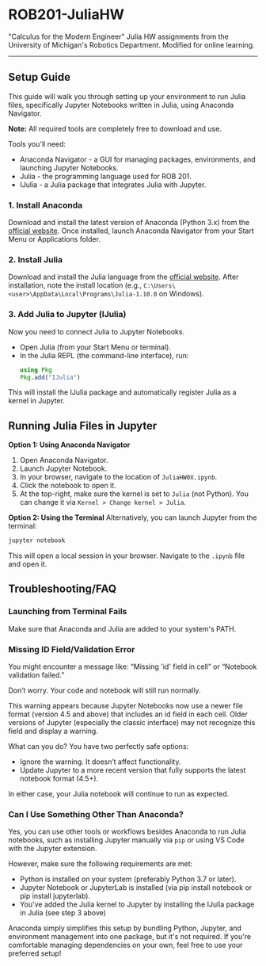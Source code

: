 # ROB201-JuliaHW
"Calculus for the Modern Engineer" Julia HW assignments from the University of Michigan's Robotics Department. Modified for online learning. 

---

## Setup Guide
This guide will walk you through setting up your environment to run Julia files, specifically Jupyter Notebooks written in Julia, using Anaconda Navigator.

**Note:** All required tools are completely free to download and use.

Tools you'll need:
* Anaconda Navigator - a GUI for managing packages, environments, and launching Jupyter Notebooks.
* Julia - the programming language used for ROB 201.
* IJulia - a Julia package that integrates Julia with Jupyter. 

### 1. Install Anaconda
Download and install the latest version of Anaconda (Python 3.x) from the [official website](https://www.anaconda.com/download/success). Once installed, launch Anaconda Navigator from your Start Menu or Applications folder.

### 2. Install Julia
Download and install the Julia language from the [official website](https://julialang.org/downloads/). After installation, note the install location (e.g., `C:\Users\<user>\AppData\Local\Programs\Julia-1.10.0` on Windows).

### 3. Add Julia to Jupyter (IJulia)
Now you need to connect Julia to Jupyter Notebooks.
- Open Julia (from your Start Menu or terminal).
- In the Julia REPL (the command-line interface), run:
  ```julia
  using Pkg
  Pkg.add("IJulia")
  ```
This will install the IJulia package and automatically register Julia as a kernel in Jupyter.

## Running Julia Files in Jupyter
**Option 1: Using Anaconda Navigator**
1. Open Anaconda Navigator.
2. Launch Jupyter Notebook.
3. In your browser, navigate to the location of `JuliaHW0X.ipynb`.
4. Click the notebook to open it.
5. At the top-right, make sure the kernel is set to `Julia` (not Python). You can change it via `Kernel > Change kernel > Julia`.

**Option 2: Using the Terminal**
Alternatively, you can launch Jupyter from the terminal:
```bash
jupyter notebook
```
This will open a local session in your browser. Navigate to the `.ipynb` file and open it.

## Troubleshooting/FAQ

### Launching from Terminal Fails
Make sure that Anaconda and Julia are added to your system's PATH.

### Missing ID Field/Validation Error
You might encounter a message like: “Missing 'id' field in cell” or “Notebook validation failed.”

Don’t worry. Your code and notebook will still run normally.

This warning appears because Jupyter Notebooks now use a newer file format (version 4.5 and above) that includes an id field in each cell. Older versions of Jupyter (especially the classic interface) may not recognize this field and display a warning.

What can you do?
You have two perfectly safe options:
* Ignore the warning. It doesn’t affect functionality.
* Update Jupyter to a more recent version that fully supports the latest notebook format (4.5+).

In either case, your Julia notebook will continue to run as expected.

### Can I Use Something Other Than Anaconda?
Yes, you can use other tools or workflows besides Anaconda to run Julia notebooks, such as installing Jupyter manually via `pip` or using VS Code with the Jupyter extension.

However, make sure the following requirements are met:
* Python is installed on your system (preferably Python 3.7 or later).
* Jupyter Notebook or JupyterLab is installed (via pip install notebook or pip install jupyterlab).
* You’ve added the Julia kernel to Jupyter by installing the IJulia package in Julia (see step 3 above)

Anaconda simply simplifies this setup by bundling Python, Jupyter, and environment management into one package, but it's not required. If you're comfortable managing dependencies on your own, feel free to use your preferred setup!
